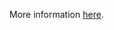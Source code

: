 More information [here](https://docs.prismacloud.io/en/enterprise-edition/policy-reference/alibaba-policies/alibaba-general-policies/ensure-alibaba-cloud-oss-bucket-has-versioning-enabled).
